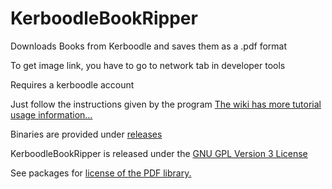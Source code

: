 # KerboodleBookRipper
Downloads Books from Kerboodle and saves them as a .pdf format


To get image link, you have to go to network tab in developer tools


Requires a kerboodle account


Just follow the instructions given by the program
[The wiki has more tutorial usage information...](https://github.com/lambwheit/KerboodleBookRipper/wiki)

Binaries are provided under [releases](https://github.com/lambwheit/KerboodleBookRipper/releases)

KerboodleBookRipper is released under the [GNU GPL Version 3 License](https://github.com/lambwheit/KerboodleBookRipper/blob/master/README.md)

See packages for [license of the PDF library.](https://github.com/lambwheit/KerboodleBookRipper/blob/master/packages/iTextSharp.5.5.13.1/LICENSE.md)
